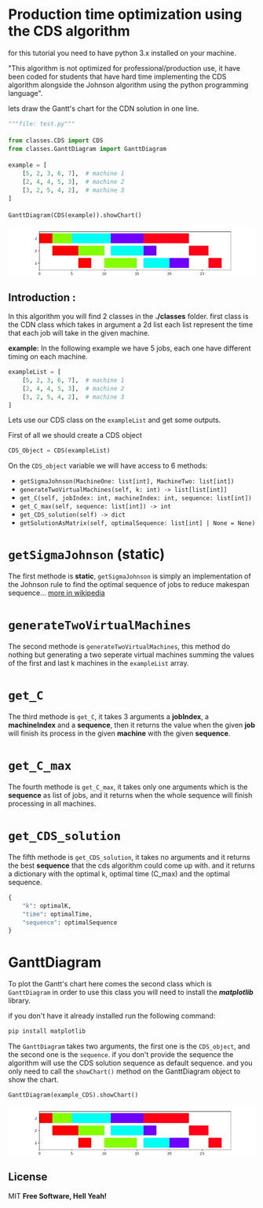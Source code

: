 # Production time optimization using the CDS algorithm

for this tutorial you need to have python 3.x installed on your machine.

"This algorithm is not optimized for professional/production use, it have been coded for students that have hard time implementing the CDS algorithm alongside the Johnson algorithm using the python programming language".

lets draw the Gantt's chart for the CDN solution in one line.

```py
"""file: test.py"""

from classes.CDS import CDS
from classes.GanttDiagram import GanttDiagram

example = [
    [5, 2, 3, 6, 7],  # machine 1
    [2, 4, 4, 5, 3],  # machine 2
    [3, 2, 5, 4, 2],  # machine 3
]

GanttDiagram(CDS(example)).showChart()
```

![GanttDiagram](https://github.com/karimGeh/CDSAlgorithm/blob/master/public/chart1.png?raw=true)

## Introduction :

In this algorithm you will find 2 classes in the **./classes** folder.
first class is the CDN class which takes in argument a 2d list each list represent the time that each job will take in the given machine.

**example:**
In the following example we have 5 jobs, each one have different timing on each machine.

```py
exampleList = [
    [5, 2, 3, 6, 7],  # machine 1
    [2, 4, 4, 5, 3],  # machine 2
    [3, 2, 5, 4, 2],  # machine 3
]
```

Lets use our CDS class on the `exampleList` and get some outputs.

First of all we should create a CDS object

```py
CDS_Object = CDS(exampleList)
```

On the `CDS_object` variable we will have access to 6 methods:

- `getSigmaJohnson(MachineOne: list[int], MachineTwo: list[int])`
- `generateTwoVirtualMachines(self, k: int) -> list[list[int]]`
- `get_C(self, jobIndex: int, machineIndex: int, sequence: list[int])`
- `get_C_max(self, sequence: list[int]) -> int`
- `get_CDS_solution(self) -> dict`
- `getSolutionAsMatrix(self, optimalSequence: list[int] | None = None)`

# `getSigmaJohnson` (static)

The first methode is **static**, `getSigmaJohnson` is simply an implementation of the Johnson rule to find the optimal sequence of jobs to reduce makespan sequence... [more in wikipedia](https://en.wikipedia.org/wiki/Johnson%27s_rule)

# `generateTwoVirtualMachines`

The second methode is `generateTwoVirtualMachines`, this method do nothing but generating a two seperate virtual machines summing the values of the first and last k machines in the `exampleList` array.

# `get_C`

The third methode is `get_C`, it takes 3 arguments a **jobIndex**, a **machineIndex** and a **sequence**, then it returns the value when the given **job** will finish its process in the given **machine** with the given **sequence**.

# `get_C_max`

The fourth methode is `get_C_max`, it takes only one arguments which is the **sequence** as list of jobs, and it returns when the whole sequence will finish processing in all machines.

# `get_CDS_solution`

The fifth methode is `get_CDS_solution`, it takes no arguments and it returns the best **sequence** that the cds algorithm could come up with. and it returns a dictionary with the optimal k, optimal time (C_max) and the optimal sequence.

```py
{
    "k": optimalK,
    "time": optimalTime,
    "sequence": optimalSequence
}
```

# GanttDiagram

To plot the Gantt's chart here comes the second class which is `GanttDiagram` in order to use this class you will need to install the _**matplotlib**_ library.

if you don't have it already installed run the following command:

```sh
pip install matplotlib
```

The `GanttDiagram` takes two arguments, the first one is the `CDS_object`, and the second one is the `sequence`. if you don't provide the sequence the algorithm will use the CDS solution sequence as default sequence. and you only need to call the `showChart()` method on the GanttDiagram object to show the chart.

```
GanttDiagram(example_CDS).showChart()
```

![GanttDiagram](https://github.com/karimGeh/CDSAlgorithm/blob/master/public/chart1.png?raw=true)

## License

MIT
**Free Software, Hell Yeah!**
